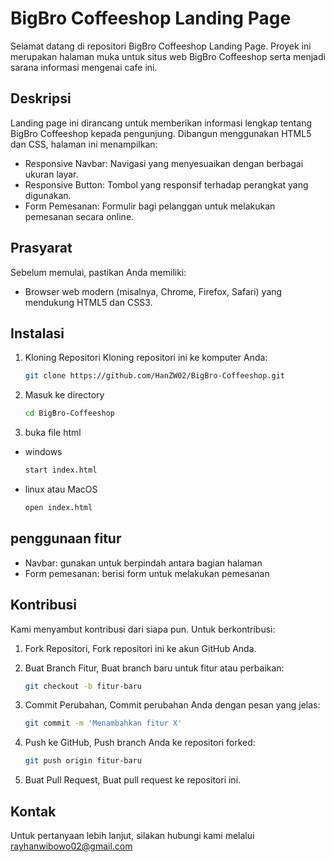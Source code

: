 # BigBro Coffeeshop Landing Page
Selamat datang di repositori BigBro Coffeeshop Landing Page. Proyek ini merupakan halaman muka untuk situs web BigBro Coffeeshop serta menjadi sarana informasi mengenai cafe ini.

## Deskripsi
Landing page ini dirancang untuk memberikan informasi lengkap tentang BigBro Coffeeshop kepada pengunjung. Dibangun menggunakan HTML5 dan CSS, halaman ini menampilkan:
- Responsive Navbar: Navigasi yang menyesuaikan dengan berbagai ukuran layar.
- Responsive Button: Tombol yang responsif terhadap perangkat yang digunakan.
- Form Pemesanan: Formulir bagi pelanggan untuk melakukan pemesanan secara online.

## Prasyarat
Sebelum memulai, pastikan Anda memiliki:
- Browser web modern (misalnya, Chrome, Firefox, Safari) yang mendukung HTML5 dan CSS3.

## Instalasi
1. Kloning Repositori 
   Kloning repositori ini ke komputer Anda:
   ```bash
   git clone https://github.com/HanZW02/BigBro-Coffeeshop.git

2. Masuk ke directory
   ```bash
   cd BigBro-Coffeeshop

3. buka file html

- windows
   ```bash
   start index.html

- linux atau MacOS
   ```bash
   open index.html

## penggunaan fitur
- Navbar: gunakan untuk berpindah antara bagian halaman
- Form pemesanan: berisi form untuk melakukan pemesanan

## Kontribusi
Kami menyambut kontribusi dari siapa pun. Untuk berkontribusi:
1. Fork Repositori,
Fork repositori ini ke akun GitHub Anda.

2. Buat Branch Fitur,
Buat branch baru untuk fitur atau perbaikan:
   ```bash 
   git checkout -b fitur-baru

3. Commit Perubahan,
Commit perubahan Anda dengan pesan yang jelas:
   ```bash 
   git commit -m 'Menambahkan fitur X'

4. Push ke GitHub,
Push branch Anda ke repositori forked:
   ```bash 
   git push origin fitur-baru

5. Buat Pull Request,
Buat pull request ke repositori ini.

## Kontak
Untuk pertanyaan lebih lanjut, silakan hubungi kami melalui rayhanwibowo02@gmail.com